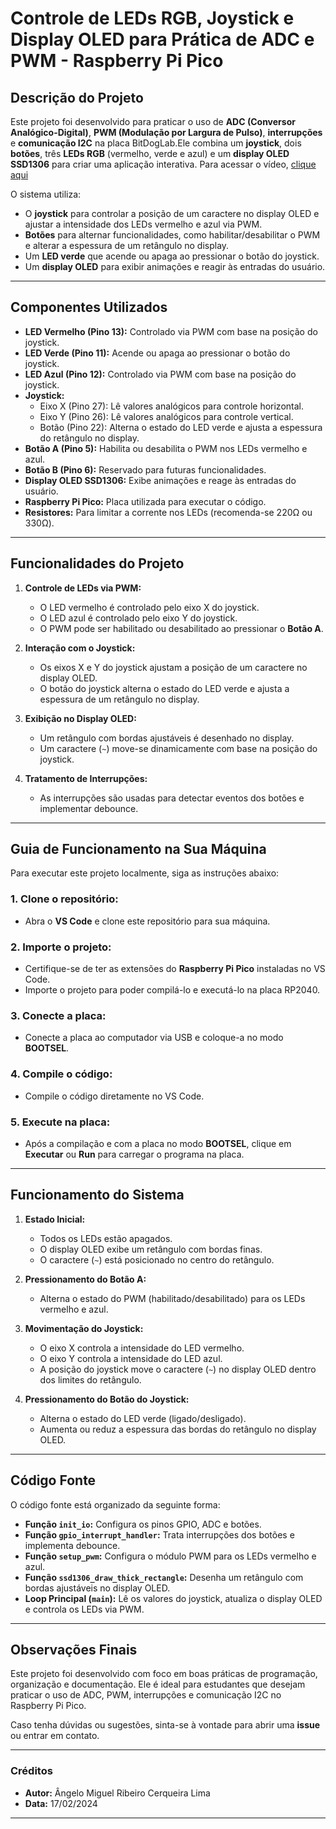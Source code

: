 # Controle de LEDs RGB, Joystick e Display OLED para Prática de ADC e PWM - Raspberry Pi Pico

## Descrição do Projeto
Este projeto foi desenvolvido para praticar o uso de **ADC (Conversor Analógico-Digital)**, **PWM (Modulação por Largura de Pulso)**, **interrupções** e **comunicação I2C** na placa BitDogLab.Ele combina um **joystick**, dois **botões**, três **LEDs RGB** (vermelho, verde e azul) e um **display OLED SSD1306** para criar uma aplicação interativa.
Para acessar o vídeo, [clique aqui](https://drive.google.com/file/d/1d6iVOlfkNwVooa-kt6fYGnTUCAPKEZDx/view?usp=sharing)


O sistema utiliza:
- O **joystick** para controlar a posição de um caractere no display OLED e ajustar a intensidade dos LEDs vermelho e azul via PWM.
- **Botões** para alternar funcionalidades, como habilitar/desabilitar o PWM e alterar a espessura de um retângulo no display.
- Um **LED verde** que acende ou apaga ao pressionar o botão do joystick.
- Um **display OLED** para exibir animações e reagir às entradas do usuário.

---

## Componentes Utilizados
- **LED Vermelho (Pino 13):** Controlado via PWM com base na posição do joystick.
- **LED Verde (Pino 11):** Acende ou apaga ao pressionar o botão do joystick.
- **LED Azul (Pino 12):** Controlado via PWM com base na posição do joystick.
- **Joystick:**
  - Eixo X (Pino 27): Lê valores analógicos para controle horizontal.
  - Eixo Y (Pino 26): Lê valores analógicos para controle vertical.
  - Botão (Pino 22): Alterna o estado do LED verde e ajusta a espessura do retângulo no display.
- **Botão A (Pino 5):** Habilita ou desabilita o PWM nos LEDs vermelho e azul.
- **Botão B (Pino 6):** Reservado para futuras funcionalidades.
- **Display OLED SSD1306:** Exibe animações e reage às entradas do usuário.
- **Raspberry Pi Pico:** Placa utilizada para executar o código.
- **Resistores:** Para limitar a corrente nos LEDs (recomenda-se 220Ω ou 330Ω).

---

## Funcionalidades do Projeto
1. **Controle de LEDs via PWM:**
   - O LED vermelho é controlado pelo eixo X do joystick.
   - O LED azul é controlado pelo eixo Y do joystick.
   - O PWM pode ser habilitado ou desabilitado ao pressionar o **Botão A**.

2. **Interação com o Joystick:**
   - Os eixos X e Y do joystick ajustam a posição de um caractere no display OLED.
   - O botão do joystick alterna o estado do LED verde e ajusta a espessura de um retângulo no display.

3. **Exibição no Display OLED:**
   - Um retângulo com bordas ajustáveis é desenhado no display.
   - Um caractere (`~`) move-se dinamicamente com base na posição do joystick.

4. **Tratamento de Interrupções:**
   - As interrupções são usadas para detectar eventos dos botões e implementar debounce.

---

## Guia de Funcionamento na Sua Máquina

Para executar este projeto localmente, siga as instruções abaixo:

### 1. **Clone o repositório:**
   - Abra o **VS Code** e clone este repositório para sua máquina.

### 2. **Importe o projeto:**
   - Certifique-se de ter as extensões do **Raspberry Pi Pico** instaladas no VS Code.
   - Importe o projeto para poder compilá-lo e executá-lo na placa RP2040.

### 3. **Conecte a placa:**
   - Conecte a placa ao computador via USB e coloque-a no modo **BOOTSEL**.

### 4. **Compile o código:**
   - Compile o código diretamente no VS Code.

### 5. **Execute na placa:**
   - Após a compilação e com a placa no modo **BOOTSEL**, clique em **Executar** ou **Run** para carregar o programa na placa.

---

## Funcionamento do Sistema

1. **Estado Inicial:**
   - Todos os LEDs estão apagados.
   - O display OLED exibe um retângulo com bordas finas.
   - O caractere (`~`) está posicionado no centro do retângulo.

2. **Pressionamento do Botão A:**
   - Alterna o estado do PWM (habilitado/desabilitado) para os LEDs vermelho e azul.

3. **Movimentação do Joystick:**
   - O eixo X controla a intensidade do LED vermelho.
   - O eixo Y controla a intensidade do LED azul.
   - A posição do joystick move o caractere (`~`) no display OLED dentro dos limites do retângulo.

4. **Pressionamento do Botão do Joystick:**
   - Alterna o estado do LED verde (ligado/desligado).
   - Aumenta ou reduz a espessura das bordas do retângulo no display OLED.

---

## Código Fonte

O código fonte está organizado da seguinte forma:
- **Função `init_io`:** Configura os pinos GPIO, ADC e botões.
- **Função `gpio_interrupt_handler`:** Trata interrupções dos botões e implementa debounce.
- **Função `setup_pwm`:** Configura o módulo PWM para os LEDs vermelho e azul.
- **Função `ssd1306_draw_thick_rectangle`:** Desenha um retângulo com bordas ajustáveis no display OLED.
- **Loop Principal (`main`):** Lê os valores do joystick, atualiza o display OLED e controla os LEDs via PWM.

---

## Observações Finais

Este projeto foi desenvolvido com foco em boas práticas de programação, organização e documentação. Ele é ideal para estudantes que desejam praticar o uso de ADC, PWM, interrupções e comunicação I2C no Raspberry Pi Pico.

Caso tenha dúvidas ou sugestões, sinta-se à vontade para abrir uma **issue** ou entrar em contato.

---

### Créditos
- **Autor:** Ângelo Miguel Ribeiro Cerqueira Lima
- **Data:** 17/02/2024

---
